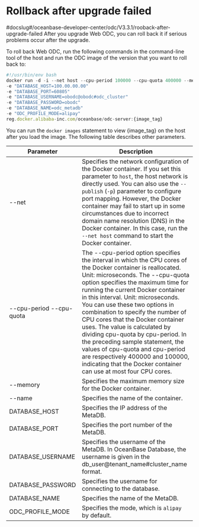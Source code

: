 Rollback after upgrade failed 
==================================================
#docslug#/oceanbase-developer-center/odc/V3.3.1/rooback-after-upgrade-failed
After you upgrade Web ODC, you can roll back it if serious problems occur after the upgrade. 

To roll back Web ODC, run the following commands in the command-line tool of the host and run the ODC image of the version that you want to roll back to:

```javascript
#!/usr/bin/env bash
docker run -d -i --net host --cpu-period 100000 --cpu-quota 400000 --memory 8G --name "obodc" 
-e "DATABASE_HOST=100.00.00.00" 
-e "DATABASE_PORT=60805" 
-e "DATABASE_USERNAME=obodc@obodc#odc_cluster" 
-e "DATABASE_PASSWORD=obodc" 
-e "DATABASE_NAME=odc_metadb" 
-e "ODC_PROFILE_MODE=alipay"
reg.docker.alibaba-inc.com/oceanbase/odc-server:{image_tag}
```



You can run the `docker images` statement to view {image_tag} on the host after you load the image. The following table describes other parameters.


|         Parameter         |                                                                                                                                                                                                                                                                                                                     Description                                                                                                                                                                                                                                                                                                                     |
|---------------------------|-----------------------------------------------------------------------------------------------------------------------------------------------------------------------------------------------------------------------------------------------------------------------------------------------------------------------------------------------------------------------------------------------------------------------------------------------------------------------------------------------------------------------------------------------------------------------------------------------------------------------------------------------------|
| --net                     | Specifies the network configuration of the Docker container. If you set this parameter to `host`, the host network is directly used.  You can also use the `--publish` (`-p`) parameter to configure port mapping. However, the Docker container may fail to start up in some circumstances due to incorrect domain name resolution (DNS) in the Docker container. In this case, run the `--net host` command to start the Docker container.                                                                                                                                                                                        |
| --cpu-period  --cpu-quota | The --cpu-period option specifies the interval in which the CPU cores of the Docker container is reallocated. Unit: microseconds. The --cpu-quota option specifies the maximum time for running the current Docker container in this interval. Unit: microseconds.  You can use these two options in combination to specify the number of CPU cores that the Docker container uses. The value is calculated by dividing cpu-quota by cpu-period. In the preceding sample statement, the values of cpu-quota and cpu-period are respectively 400000 and 100000, indicating that the Docker container can use at most four CPU cores. |
| --memory                  | Specifies the maximum memory size for the Docker container.                                                                                                                                                                                                                                                                                                                                                                                                                                                                                                                                                                                         |
| --name                    | Specifies the name of the container.                                                                                                                                                                                                                                                                                                                                                                                                                                                                                                                                                                                                                |
| DATABASE_HOST             | Specifies the IP address of the MetaDB.                                                                                                                                                                                                                                                                                                                                                                                                                                                                                                                                                                                                             |
| DATABASE_PORT             | Specifies the port number of the MetaDB.                                                                                                                                                                                                                                                                                                                                                                                                                                                                                                                                                                                                            |
| DATABASE_USERNAME         | Specifies the username of the MetaDB. In OceanBase Database, the username is given in the db_user@tenant_name#cluster_name format.                                                                                                                                                                                                                                                                                                                                                                                                                                                                                                                  |
| DATABASE_PASSWORD         | Specifies the username for connecting to the database.                                                                                                                                                                                                                                                                                                                                                                                                                                                                                                                                                                                              |
| DATABASE_NAME             | Specifies the name of the MetaDB.                                                                                                                                                                                                                                                                                                                                                                                                                                                                                                                                                                                                                   |
| ODC_PROFILE_MODE          | Specifies the mode, which is `alipay` by default.                                                                                                                                                                                                                                                                                                                                                                                                                                                                                                                                                                                                   |


